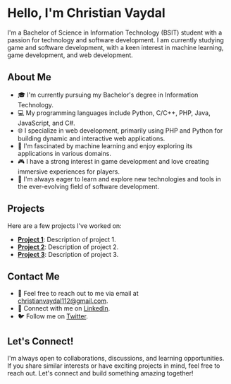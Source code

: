 # Hello, I'm Christian Vaydal

I'm a Bachelor of Science in Information Technology (BSIT) student with a passion for technology and software development. I am currently studying game and software development, with a keen interest in machine learning, game development, and web development.

## About Me

- 🎓 I'm currently pursuing my Bachelor's degree in Information Technology.
- 💻 My programming languages include Python, C/C++, PHP, Java, JavaScript, and C#.
- 🌐 I specialize in web development, primarily using PHP and Python for building dynamic and interactive web applications.
- 🤖 I'm fascinated by machine learning and enjoy exploring its applications in various domains.
- 🎮 I have a strong interest in game development and love creating immersive experiences for players.
- 📱 I'm always eager to learn and explore new technologies and tools in the ever-evolving field of software development.

## Projects

Here are a few projects I've worked on:

- **[Project 1]([link-to-project-1](https://github.com/christVayds/backInTime.git))**: Description of project 1.
- **[Project 2](link-to-project-2)**: Description of project 2.
- **[Project 3](link-to-project-3)**: Description of project 3.

## Contact Me

- 📧 Feel free to reach out to me via email at [christianvaydal112@gmail.com](mailto:christianvaydal112@gmail.com).
- 💬 Connect with me on [LinkedIn](https://www.linkedin.com/in/your-profile).
- 🐦 Follow me on [Twitter](https://twitter.com/your-twitter-handle).

## Let's Connect!

I'm always open to collaborations, discussions, and learning opportunities. If you share similar interests or have exciting projects in mind, feel free to reach out. Let's connect and build something amazing together!

